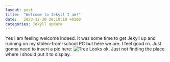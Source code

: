 ```yaml
---
layout: post
title:  "Welcome to Jekyll I am!"
date:   2023-12-30 20:10:10 +0100
categories: jekyll update
---
```

Yes I am feeling welcome indeed. It was some time to get Jekyll up and running on my stolen-from-school PC but here we are. I feel good rn. Just gonna need to insert a pic here:
![Tree](/img/tree.jpg)
Looks ok. Just not finding the place where i should put it to display.